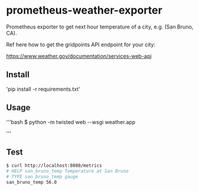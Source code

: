 # prometheus-weather-exporter

Prometheus exporter to get next hour temperature of a city, e.g. (San Bruno, CA).

Ref here how to get the gridpoints API endpoint for your city:

https://www.weather.gov/documentation/services-web-api

## Install

'pip install -r requirements.txt'

## Usage

'''bash
$ python -m twisted web --wsgi weather.app

'''

## Test

```bash
$ curl http://localhost:8080/metrics
# HELP san_bruno_temp Temperature at San Bruno
# TYPE san_bruno_temp gauge
san_bruno_temp 56.0
```
